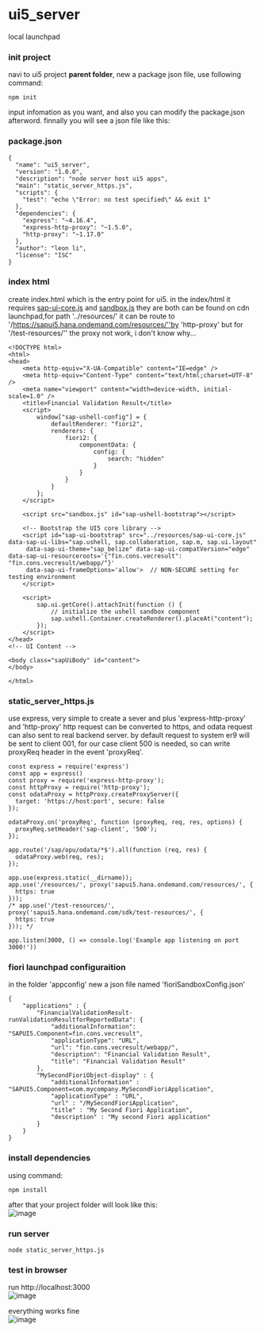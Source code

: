 # ui5_server
local launchpad 

### init project
navi to ui5 project **parent folder**, new a package json file,
use following command:

```
npm init
```
input infomation as you want, and also you can modify the package.json afterword.
finnally you will see a json file like this:  

### **package.json**
```
{
  "name": "ui5_server",
  "version": "1.0.0",
  "description": "node server host ui5 apps",
  "main": "static_server_https.js",
  "scripts": {
    "test": "echo \"Error: no test specified\" && exit 1"
  },
  "dependencies": {
    "express": "~4.16.4",
    "express-http-proxy": "~1.5.0",
    "http-proxy": "~1.17.0"
  },
  "author": "leon li",
  "license": "ISC"
}

```
### index html  
create index.html which is the entry point for ui5.
in the index/html it requires [sap-ui-core.js](https://sapui5.hana.ondemand.com/resources/sap-ui-core.js) and [sandbox.js](https://sapui5.hana.ondemand.com/sdk/test-resources/sap/ushell/bootstrap/sandbox.js) they are both can be found on cdn launchpad,for path '../resources/' it can be route to '/https://sapui5.hana.ondemand.com/resources/''by 'http-proxy'  but for '/test-resources/'' the proxy not work, i don't know why...

```
<!DOCTYPE html>
<html>
<head>
	<meta http-equiv="X-UA-Compatible" content="IE=edge" />
	<meta http-equiv="Content-Type" content="text/html;charset=UTF-8" />
	<meta name="viewport" content="width=device-width, initial-scale=1.0" />
	<title>Financial Validation Result</title>
	<script>
		window["sap-ushell-config"] = {
			defaultRenderer: "fiori2",
			renderers: {
				fiori2: {
					componentData: {
						config: {
							search: "hidden"
						}
					}
				}
			}
		};
	</script>

	<script src="sandbox.js" id="sap-ushell-bootstrap"></script>

	<!-- Bootstrap the UI5 core library -->
	<script id="sap-ui-bootstrap" src="../resources/sap-ui-core.js" data-sap-ui-libs="sap.ushell, sap.collaboration, sap.m, sap.ui.layout"
	 data-sap-ui-theme="sap_belize" data-sap-ui-compatVersion="edge" data-sap-ui-resourceroots='{"fin.cons.vecresult": "fin.cons.vecresult/webapp/"}'
	 data-sap-ui-frameOptions='allow'> 	// NON-SECURE setting for testing environment
	</script>

	<script>
		sap.ui.getCore().attachInit(function () {
			// initialize the ushell sandbox component
			sap.ushell.Container.createRenderer().placeAt("content");
		});
	</script>
</head>
<!-- UI Content -->

<body class="sapUiBody" id="content">
</body>

</html>
```
### static_server_https.js
use express, very simple to create a sever and plus 'express-http-proxy' and 'http-proxy' http request can be converted to https, and odata request can also sent to real backend server.
by default request to system er9 will be sent to client 001, for our case client 500 is needed, so can write proxyReq header in the event 'proxyReq'.

```
const express = require('express')
const app = express()
const proxy = require('express-http-proxy');
const httpProxy = require('http-proxy');
const odataProxy = httpProxy.createProxyServer({ 
  target: 'https://host:port', secure: false 
});

odataProxy.on('proxyReq', function (proxyReq, req, res, options) {  
  proxyReq.setHeader('sap-client', '500');
});

app.route('/sap/opu/odata/*$').all(function (req, res) {
  odataProxy.web(req, res);
});

app.use(express.static(__dirname));
app.use('/resources/', proxy('sapui5.hana.ondemand.com/resources/', {
  https: true
}));
/* app.use('/test-resources/', proxy('sapui5.hana.ondemand.com/sdk/test-resources/', {
  https: true
})); */

app.listen(3000, () => console.log('Example app listening on port 3000!'))
```
### fiori launchpad configuraition
in the folder 'appconfig' new a json file named 'fioriSandboxConfig.json'

```
{
    "applications" : { 
        "FinancialValidationResult-runValidationResultforReportedData": {
            "additionalInformation": "SAPUI5.Component=fin.cons.vecresult",
            "applicationType": "URL",
            "url": "fin.cons.vecresult/webapp/",
            "description": "Financial Validation Result",
            "title": "Financial Validation Result"
        },
        "MySecondFioriObject-display" : {
            "additionalInformation" : "SAPUI5.Component=com.mycompany.MySecondFioriApplication",
            "applicationType" : "URL",
            "url" : "/MySecondFioriApplication",
            "title" : "My Second Fiori Application",
            "description" : "My second Fiori application"
        }
    }
}
```
### install dependencies
using command:

```
npm install
```
after that your project folder will look like this:  
![image](https://upload-images.jianshu.io/upload_images/11121129-7c3e47e5d9cbaa20.png?imageMogr2/auto-orient/strip%7CimageView2/2/w/1240)
### run server

```
node static_server_https.js
```
### test in browser
run http://localhost:3000  
![image](https://upload-images.jianshu.io/upload_images/11121129-c72ee879dca91ad2.png?imageMogr2/auto-orient/strip%7CimageView2/2/w/1240)

everything works fine  
![image](https://upload-images.jianshu.io/upload_images/11121129-278d68d706bf05d9.png?imageMogr2/auto-orient/strip%7CimageView2/2/w/1240)



